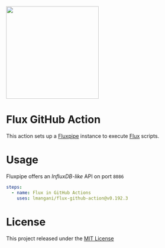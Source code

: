 # <img src="https://user-images.githubusercontent.com/1423657/162720189-976cc0cc-7511-4278-a942-9c4e7cc9148a.png" width=250 />

# Flux GitHub Action

This action sets up a [Fluxpipe](https://github.com/metrico/fluXpipe) instance to execute [Flux](https://github.com/influxdata/flux) scripts.

# Usage

Fluxpipe offers an _InfluxDB-like_ API on port `8086`

```yaml
steps:
  - name: Flux in GitHub Actions
    uses: lmangani/flux-github-action@v0.192.3
```

# License

This project released under the [MIT License](LICENSE)
